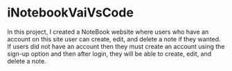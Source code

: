 # iNotebookVaiVsCode
In this project, I created a NoteBook website where users who have an account on this site user can create, edit, and delete a note if they wanted.
If users did not have an account then they must create an account using the sign-up option and then after login, they will be able to create, edit, and delete a note.
